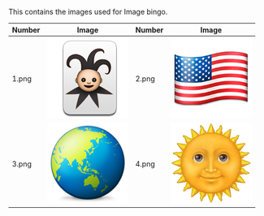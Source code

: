 This contains the images used for Image bingo.

| Number | Image | Number | Image |
| ------ | ----------- | ------ | ---------- |
| 1.png  | ![Home System](1.png) | 2.png       | ![Home System](2.png) |
| 3.png  | ![Home System](3.png) | 4.png       | ![Home System](4.png) |

